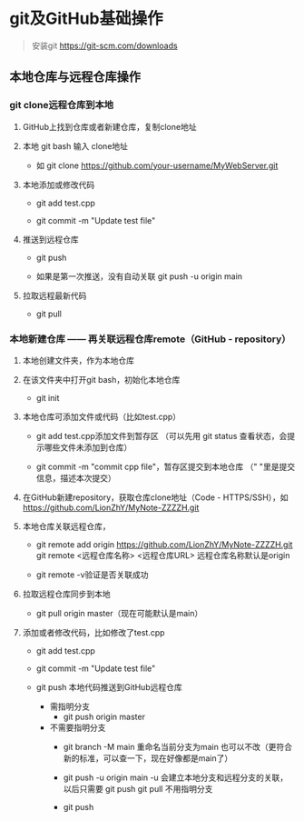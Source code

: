 # git及GitHub基础操作

> 安装git    https://git-scm.com/downloads
>

## 本地仓库与远程仓库操作

### git clone远程仓库到本地

1. GitHub上找到仓库或者新建仓库，复制clone地址

2. 本地 git bash 输入 clone地址 
   - 如 git clone https://github.com/your-username/MyWebServer.git

3. 本地添加或修改代码

   - git add test.cpp


   - git commit -m "Update test file"

4. 推送到远程仓库

   -  git push


   - 如果是第一次推送，没有自动关联 git push -u origin main

5. 拉取远程最新代码
   - git pull

### 本地新建仓库 —— 再关联远程仓库remote（GitHub - repository）

1. 本地创建文件夹，作为本地仓库

2. 在该文件夹中打开git bash，初始化本地仓库
   -   git init

3. 本地仓库可添加文件或代码（比如test.cpp）

   -   git add test.cpp添加文件到暂存区
     （可以先用 git status 查看状态，会提示哪些文件未添加到仓库）


   -   git commit -m "commit cpp file"，暂存区提交到本地仓库
     （" "里是提交信息，描述本次提交）

4. 在GitHub新建repository，获取仓库clone地址（Code - HTTPS/SSH），如  https://github.com/LionZhY/MyNote-ZZZZH.git

5. 本地仓库关联远程仓库，

   - git remote add origin https://github.com/LionZhY/MyNote-ZZZZH.git
     git remote <远程仓库名称> <远程仓库URL>        远程仓库名称默认是origin


   - git remote -v验证是否关联成功

6. 拉取远程仓库同步到本地
   -  git pull origin master（现在可能默认是main）

7. 添加或者修改代码，比如修改了test.cpp

   - git add test.cpp


   - git commit -m "Update test file"


   - git push  本地代码推送到GitHub远程仓库

     - 需指明分支
       - git push origin master
     - 不需要指明分支
         - git branch -M main 重命名当前分支为main
           也可以不改（更符合新的标准，可以查一下，现在好像都是main了）
         
         - git push -u origin main     -u 会建立本地分支和远程分支的关联，以后只需要  git push      git pull 不用指明分支
     
         - git push
     



